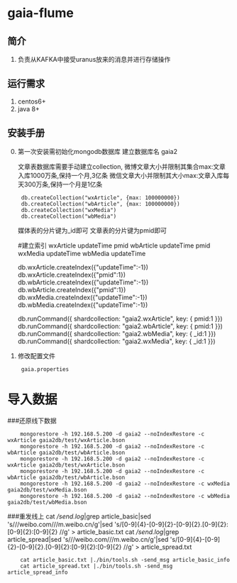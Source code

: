 gaia-flume
========================

简介
--------------------------

1. 负责从KAFKA中接受uranus放来的消息并进行存储操作


运行需求
-------------------------

1. centos6+
2. java 8+


安装手册
-------------------------
0. 第一次安装需初始化mongodb数据库
   建立数据库名  gaia2
  
   文章表数据库需要手动建立collection,
   微博文章大小并限制其集合max:文章入库1000万条,保持一个月,3亿条
   微信文章大小并限制其大小max:文章入库每天300万条,保持一个月是1亿条
  
        db.createCollection("wxArticle", {max: 100000000})
        db.createCollection("wbArticle", {max: 100000000})
        db.createCollection("wxMedia")
        db.createCollection("wbMedia")
    
   媒体表的分片键为_id即可
   文章表的分片键为pmid即可
   
   #建立索引
   wxArticle updateTime pmid
   wbArticle updateTime pmid 
   wxMedia   updateTime
   wbMedia   updateTime
   
      db.wxArticle.createIndex({"updateTime":-1})
      db.wxArticle.createIndex({"pmid":1})
      db.wbArticle.createIndex({"updateTime":-1})
      db.wbArticle.createIndex({"pmid":1})
      db.wxMedia.createIndex({"updateTime":-1})
      db.wbMedia.createIndex({"updateTime":-1})
   
      db.runCommand({ shardcollection: "gaia2.wxArticle", key: { pmid:1 }})
      db.runCommand({ shardcollection: "gaia2.wbArticle", key: { pmid:1 }})
      db.runCommand({ shardcollection: "gaia2.wbMedia", key: { _id:1 }})
      db.runCommand({ shardcollection: "gaia2.wxMedia", key: { _id:1 }})
      

1. 修改配置文件
   
      
        gaia.properties
   
   
导入数据
===========================
###还原线下数据

        mongorestore -h 192.168.5.200 -d gaia2 --noIndexRestore -c wxArticle gaia2db/test/wxArticle.bson
        mongorestore -h 192.168.5.200 -d gaia2 --noIndexRestore -c wbArticle gaia2db/test/wbArticle.bson
        mongorestore -h 192.168.5.200 -d gaia2 --noIndexRestore -c wxArticle gaia2db/test/wxArticle.bson
        mongorestore -h 192.168.5.200 -d gaia2 --noIndexRestore -c wbArticle gaia2db/test/wbArticle.bson
        mongorestore -h 192.168.5.200 -d gaia2 --noIndexRestore -c wxMedia gaia2db/test/wxMedia.bson
        mongorestore -h 192.168.5.200 -d gaia2 --noIndexRestore -c wbMedia gaia2db/test/wbMedia.bson

###重发线上
        cat */send.log*|grep article_basic|sed 's/\/\/weibo.com/\/\/m.weibo.cn/g'|sed 's/[0-9]\{4\}-[0-9]\{2\}-[0-9]\{2\}.[0-9]\{2\}:[0-9]\{2\}:[0-9]\{2\}   //g' > article_basic.txt
        cat */send.log*|grep article_spread|sed 's/\/\/weibo.com/\/\/m.weibo.cn/g'|sed 's/[0-9]\{4\}-[0-9]\{2\}-[0-9]\{2\}.[0-9]\{2\}:[0-9]\{2\}:[0-9]\{2\}   //g' > article_spread.txt

        cat article_basic.txt |./bin/tools.sh -send_msg article_basic_info
        cat article_spread.txt |./bin/tools.sh -send_msg article_spread_info
        
        
        
    


